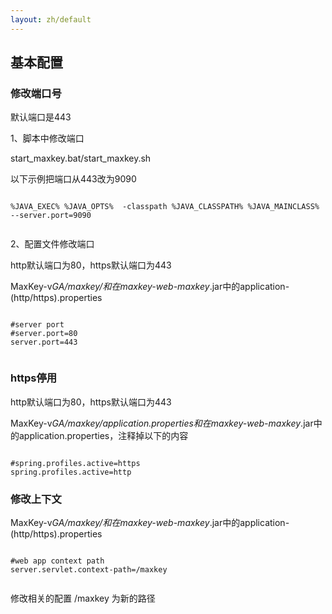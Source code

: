 ```yaml
---
layout: zh/default
---
```


<h2>基本配置</h2>

<h3>修改端口号</h3>

默认端口是443

1、脚本中修改端口

start_maxkey.bat/start_maxkey.sh

以下示例把端口从443改为9090

<pre><code class="ini hljs">
%JAVA_EXEC% %JAVA_OPTS%  -classpath %JAVA_CLASSPATH% %JAVA_MAINCLASS%  --server.port=9090

</code></pre>

2、配置文件修改端口

http默认端口为80，https默认端口为443

MaxKey-v*GA/maxkey/和在maxkey-web-maxkey*.jar中的application-(http/https).properties

<pre><code class="ini hljs">
#server port
#server.port=80
server.port=443

</code></pre>

<h3>https停用</h3>

http默认端口为80，https默认端口为443

MaxKey-v*GA/maxkey/application.properties和在maxkey-web-maxkey*.jar中的application.properties，注释掉以下的内容

<pre><code class="ini hljs">
#spring.profiles.active=https
spring.profiles.active=http
</code></pre>


<h3>修改上下文</h3>

MaxKey-v*GA/maxkey/和在maxkey-web-maxkey*.jar中的application-(http/https).properties

<pre><code class="ini hljs">
#web app context path
server.servlet.context-path=/maxkey

</code></pre>

修改相关的配置 /maxkey 为新的路径



